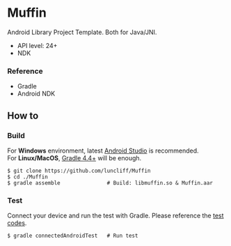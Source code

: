 
# Muffin
Android Library Project Template. Both for Java/JNI.

  - API level: 24+
  - NDK

### Reference
 - Gradle
 - Android NDK

## How to
### Build
For **Windows** environment, latest [Android Studio](https://developer.android.com/studio/) is recommended.   
For **Linux/MacOS**, [Gradle 4.4+](https://gradle.org/) will be enough.   

```console
$ git clone https://github.com/luncliff/Muffin
$ cd ./Muffin
$ gradle assemble               # Build: libmuffin.so & Muffin.aar
```

### Test
Connect your device and run the test with Gradle.
Please reference the [test codes](./android/test/muffin/). 
```console
$ gradle connectedAndroidTest   # Run test
```
